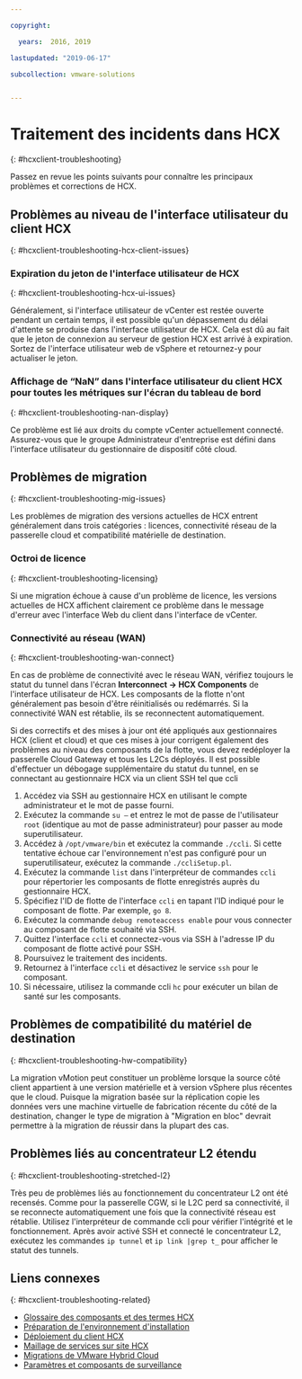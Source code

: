 ```yaml
---

copyright:

  years:  2016, 2019

lastupdated: "2019-06-17"

subcollection: vmware-solutions


---
```


# Traitement des incidents dans HCX
{: #hcxclient-troubleshooting}

Passez en revue les points suivants pour connaître les principaux problèmes et corrections de HCX.

## Problèmes au niveau de l'interface utilisateur du client HCX
{: #hcxclient-troubleshooting-hcx-client-issues}

### Expiration du jeton de l'interface utilisateur de HCX
{: #hcxclient-troubleshooting-hcx-ui-issues}

Généralement, si l'interface utilisateur de vCenter est restée ouverte pendant un certain temps, il est possible qu'un dépassement du délai d'attente se produise dans l'interface utilisateur de HCX. Cela est dû au fait que le jeton de connexion au serveur de gestion HCX est arrivé à expiration. Sortez de l'interface utilisateur web de vSphere et retournez-y pour actualiser le jeton.

### Affichage de “NaN” dans l'interface utilisateur du client HCX pour toutes les métriques sur l'écran du tableau de bord
{: #hcxclient-troubleshooting-nan-display}

Ce problème est lié aux droits du compte vCenter actuellement connecté. Assurez-vous que le groupe Administrateur d'entreprise est défini dans l'interface utilisateur du gestionnaire de dispositif côté cloud.

## Problèmes de migration
{: #hcxclient-troubleshooting-mig-issues}

Les problèmes de migration des versions actuelles de HCX entrent généralement dans trois catégories : licences, connectivité réseau de la passerelle cloud et compatibilité matérielle de destination.

### Octroi de licence
{: #hcxclient-troubleshooting-licensing}

Si une migration échoue à cause d'un problème de licence, les versions actuelles de HCX affichent clairement ce problème dans le message d'erreur avec l'interface Web du client dans l'interface de vCenter.

### Connectivité au réseau (WAN)
{: #hcxclient-troubleshooting-wan-connect}

En cas de problème de connectivité avec le réseau WAN, vérifiez toujours le statut du tunnel dans l'écran **Interconnect -> HCX Components** de l'interface utilisateur de HCX. Les composants de la flotte n'ont généralement pas besoin d'être réinitialisés ou redémarrés. Si la connectivité WAN est rétablie, ils se reconnectent automatiquement.

Si des correctifs et des mises à jour ont été appliqués aux gestionnaires HCX (client et cloud) et que ces mises à jour corrigent également des problèmes au niveau des composants de la flotte, vous devez redéployer la passerelle Cloud Gateway et tous les L2Cs déployés. Il est possible d'effectuer un débogage supplémentaire du statut du tunnel, en se connectant au gestionnaire HCX via un client SSH tel que ccli  

1. Accédez via SSH au gestionnaire HCX en utilisant le compte administrateur et le mot de passe fourni.
2. Exécutez la commande `su –` et entrez le mot de passe de l'utilisateur `root` (identique au mot de passe administrateur) pour passer au mode superutilisateur.
3. Accédez à `/opt/vmware/bin` et exécutez la commande `./ccli`. Si cette tentative échoue car l'environnement n'est pas configuré pour un superutilisateur, exécutez la commande `./ccliSetup.pl`.
4. Exécutez la commande `list` dans l'interpréteur de commandes `ccli` pour répertorier les composants de flotte enregistrés auprès du gestionnaire HCX.
5. Spécifiez l'ID de flotte de l'interface `ccli` en tapant l'ID indiqué pour le composant de flotte. Par exemple, `go 8`.
6. Exécutez la commande `debug remoteaccess enable` pour vous connecter au composant de flotte souhaité via SSH.
7. Quittez l'interface `ccli` et connectez-vous via SSH à l'adresse IP du composant de flotte activé pour SSH.
9. Poursuivez le traitement des incidents.
10. Retournez à l'interface `ccli` et désactivez le service `ssh` pour le composant.
11. Si nécessaire, utilisez la commande ccli `hc` pour exécuter un bilan de santé sur les composants.

## Problèmes de compatibilité du matériel de destination
{: #hcxclient-troubleshooting-hw-compatibility}

La migration vMotion peut constituer un problème lorsque la source côté client appartient à une version matérielle et à version vSphere plus récentes que le cloud. Puisque la migration basée sur la réplication copie les données vers une machine virtuelle de fabrication récente du côté de la destination, changer le type de migration à "Migration en bloc" devrait permettre à la migration de réussir dans la plupart des cas.

## Problèmes liés au concentrateur L2 étendu
{: #hcxclient-troubleshooting-stretched-l2}

Très peu de problèmes liés au fonctionnement du concentrateur L2 ont été recensés. Comme pour la passerelle CGW, si le L2C perd sa connectivité, il se reconnecte automatiquement une fois que la connectivité réseau est rétablie. Utilisez l'interpréteur de commande ccli pour vérifier l'intégrité et le fonctionnement. Après avoir activé SSH et connecté le concentrateur L2, exécutez les commandes `ip tunnel` et `ip link |grep t_` pour afficher le statut des tunnels.

## Liens connexes
{: #hcxclient-troubleshooting-related}

* [Glossaire des composants et des termes HCX](/docs/services/vmwaresolutions/services?topic=vmware-solutions-hcxclient-components)
* [Préparation de l'environnement d'installation](/docs/services/vmwaresolutions/services?topic=vmware-solutions-hcxclient-planning-prep-install)
* [Déploiement du client HCX](/docs/services/vmwaresolutions/services?topic=vmware-solutions-hcxclient-vcs-client-deployment)
* [Maillage de services sur site HCX ](/docs/services/vmwaresolutions/services?topic=vmware-solutions-hcxclient-vcs-mesh-deployment)
* [Migrations de VMware Hybrid Cloud ](/docs/services/vmwaresolutions/services?topic=vmware-solutions-hcxclient-migrations)
* [Paramètres et composants de surveillance](/docs/services/vmwaresolutions/services?topic=vmware-solutions-hcxclient-monitoring)

